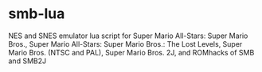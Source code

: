 # smb-lua
NES and SNES emulator lua script for Super Mario All-Stars: Super Mario Bros., Super Mario All-Stars: Super Mario Bros.: The Lost Levels, Super Mario Bros. (NTSC and PAL), Super Mario Bros. 2J, and ROMhacks of SMB and SMB2J
